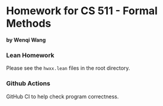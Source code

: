 # Homework for CS 511 - Formal Methods

**by Wenqi Wang**

### Lean Homework
Please see the `hwxx.lean` files in the root directory.

### Github Actions
GitHub CI to help check program correctness.

